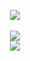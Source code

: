 <p align="center">
<img src="https://user-images.githubusercontent.com/78863523/132741628-f0462e6d-adf5-4376-b74c-6aad9e5c29f0.gif"/> <br> <br>
<img src="https://user-images.githubusercontent.com/78863523/187287850-d0148e93-b796-4028-9f9e-27bbd4ce3512.png"/> <br>
<img src="https://user-images.githubusercontent.com/78863523/187287523-c8d941fe-0b9c-43c8-baa0-87a6a748ca9b.png"/> 
